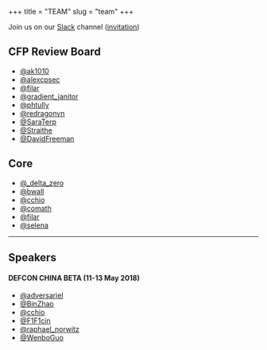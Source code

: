 +++
title = "TEAM"
slug = "team"
+++

Join us on our [Slack](https://aivillage.slack.com/) channel ([invitation](https://t.co/Tcqv22XI8i))

## CFP Review Board

* [@ak1010](https://twitter.com/ak1010)
* [@alexcpsec](https://twitter.com/alexcpsec)
* [@filar](https://twitter.com/filar)
* [@gradient_janitor](#)
* [@phtully](https://twitter.com/phtully)
* [@redragonvn](https://twitter.com/redragonvn)
* [@SaraTerp](https://twitter.com/bodaceacat)
* [@Straithe](https://twitter.com/Straithe)
* [@DavidFreeman](http://theory.stanford.edu/~dfreeman/)

## Core
* [@_delta_zero](https://twitter.com/_delta_zero)
* [@bwall](https://twitter.com/botnet_hunter)
* [@cchio](https://twitter.com/cchio)
* [@comath](https://twitter.com/comathematician)
* [@filar](https://twitter.com/filar)
* [@selena](#)

---

## Speakers
#### DEFCON CHINA BETA (11-13 May 2018)
* [@adversariel](https://twitter.com/adversariel)
* [@BinZhao](#)
* [@cchio](https://twitter.com/cchio)
* [@F1F1cin](https://twitter.com/F1F1cin)
* [@raphael_norwitz](https://twitter.com/raphael_norwitz)
* [@WenboGuo](http://www.personal.psu.edu/wzg13/)